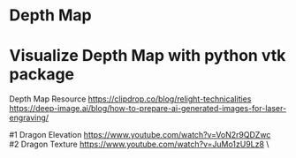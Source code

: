 # Depth Map
# Visualize Depth Map with python vtk package 

Depth Map Resource 
https://clipdrop.co/blog/relight-technicalities  
https://deep-image.ai/blog/how-to-prepare-ai-generated-images-for-laser-engraving/ 

#1 Dragon Elevation 
https://www.youtube.com/watch?v=VoN2r9QDZwc  \
#2 Dragon Texture
https://www.youtube.com/watch?v=JuMo1zU9Lz8  \
